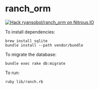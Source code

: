 ranch_orm
=========

[![Hack ryansobol/ranch_orm on Nitrous.IO](https://d3o0mnbgv6k92a.cloudfront.net/assets/hack-l-v1-4b6757c3247e3c50314390ece34cdb11.png)](https://www.nitrous.io/hack_button?source=embed&runtime=rails&repo=ryansobol%2Franch_orm&file_to_open=README.nitrous.md)

To install dependencies:

```
brew install sqlite
bundle install --path vendor/bundle
```

To migrate the database:

```
bundle exec rake db:migrate
```

To run:

```
ruby lib/ranch.rb
```
